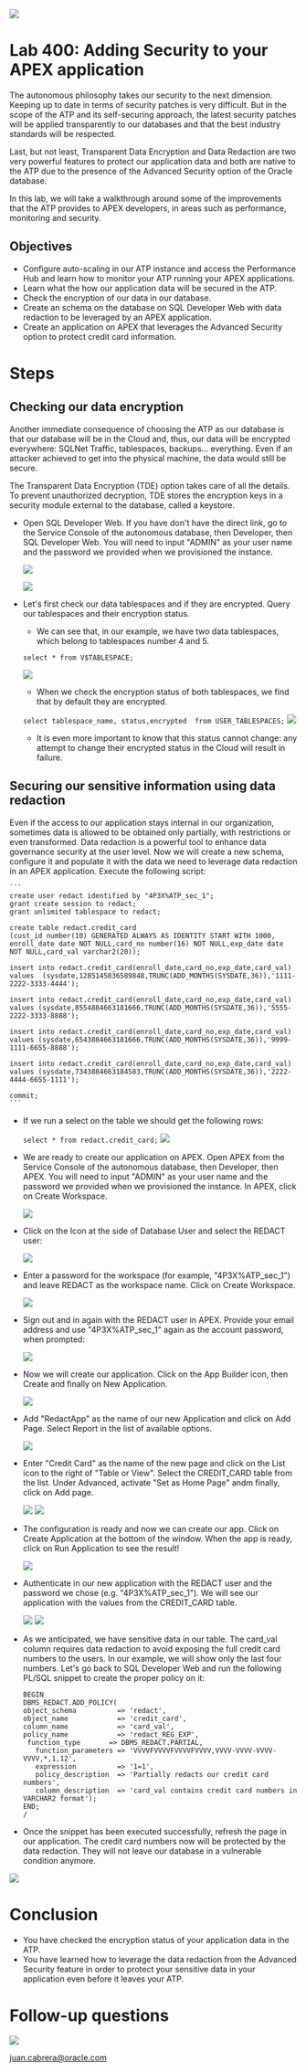 ![](images/workshop_logo.png)

# Lab 400: Adding Security to your APEX application
<!--
The Oracle Database Enterprise Edition options offer formidable enhancements to security, scalability, availability and performance to any application built on top. All together, they are a very important asset to ensure the success and durability of our applications.

The autonomous database includes most of the Enterprise Edition options. Those APEX applications that are built on top of the Enterprise Edition Database already know their benefits but there are many implementations that could greatly profit from them. This is a golden chance for it!

Techniques used by the ATP's machine learning and artificial intelligence algorithms should include query optimization, automatic memory management, and automatic storage management to provide a completely self-tuning database. Auto-scaling will improve our elasticity in case of demand peaks, while reducing costs. The Performance Hub allows us to monitor our database continuously.
-->
The autonomous philosophy takes our security to the next dimension. Keeping up to date in terms of security patches is very difficult. But in the scope of the ATP and its self-securing approach, the latest security patches will be applied transparently to our databases and that the best industry standards will be respected.

Last, but not least, Transparent Data Encryption and Data Redaction are two very powerful features to protect our application data and both are native to the ATP due to the presence of the Advanced Security option of the Oracle database.

In this lab, we will take a walkthrough around some of the improvements that the ATP provides to APEX developers, in areas such as performance, monitoring and security. 

## Objectives
- Configure auto-scaling in our ATP instance and access the Performance Hub and learn how to monitor your ATP running your APEX applications.
- Learn what the how our application data will be secured in the ATP.
- Check the encryption of our data in our database.
- Create an schema on the database on SQL Developer Web with data redaction to be leveraged by an APEX application.
- Create an application on APEX that leverages the Advanced Security option to protect credit card information.


# Steps
<!--
## Configuring auto-scaling
Auto-scaling is a very powerful feature that lets our application handle peaks of traffic, while keeping costs under control at the same time. We will define a minimum number of OCPUs that our ATP will provision and the database will automatically scale up to three times that number, in case the demand arrives.

- Open the Autonomous Database Details page and click on Scale Up/Down.
	![](./images/lab300_Scale.png)

- Select the number of CPU Cores we will use. This will be our minimum. Activate the AUTO SCALING checkbox: since then, the database will use up to three times the number of original cores to execute its workloads.
	![](./images/lab300_Autoscaling.png)

## Accesing our Performance Hub
The Performance Hub is a great tool to monitor our ATP status and activity. It is accessible from the Service Console.

- Open the Autonomous Database Details page and click on Performance Hub.
	![](./images/lab300_PerfHubAccess.png)

- In the upper part we will see the consumption of resources and waits of our sessions along time. In the lower part, we will be able to check the ASH (Active Session History) analysis, access the SQL Monitoring to analyze individual queries or even submit a session kill command.
	![](./images/lab300_PerfHub.png)
-->
## Checking our data encryption
Another immediate consequence of choosing the ATP as our database is that our database will be in the Cloud and, thus, our data will be encrypted everywhere: SQLNet Traffic, tablespaces, backups... everything. Even if an attacker achieved to get into the physical machine, the data would still be secure.

The Transparent Data Encryption (TDE) option takes care of all the details. To prevent unauthorized decryption, TDE stores the encryption keys in a security module external to the database, called a keystore.

- Open SQL Developer Web. If you have don't have the direct link, go to the Service Console of the autonomous database, then Developer, then SQL Developer Web. You will need to input "ADMIN" as your user name and the password we provided when we provisioned the instance.

  ![](./images/lab400/open_service_console.png)
  
  ![](./images/lab400/sqldevweb.png)
  
- Let's first check our data tablespaces and if they are encrypted. Query our tablespaces and their encryption status.

	- We can see that, in our example, we have two data tablespaces, which belong to tablespaces number 4 and 5.
	
	`select * from V$TABLESPACE;`
	
	![](./images/lab300_tablespacesdata.png)
	
	- When we check the encryption status of both tablespaces, we find that by default they are encrypted.
	
	`select tablespace_name, status,encrypted  from USER_TABLESPACES;`
	![](./images/lab300_tablespaceenc.png)
	
	- It is even more important to know that this status cannot change: any attempt to change their encrypted status in the Cloud will result in failure.

## Securing our sensitive information using data redaction
Even if the access to our application stays internal in our organization, sometimes data is allowed to be obtained only partially, with restrictions or even transformed. Data redaction is a powerful tool to enhance data governance security at the user level. Now we will create a new schema, configure it and populate it with the data we need to leverage data redaction in an APEX application. Execute the following script:

	```
	create user redact identified by "4P3X%ATP_sec_1";
	grant create session to redact;
	grant unlimited tablespace to redact;

	create table redact.credit_card 
	(cust_id number(10) GENERATED ALWAYS AS IDENTITY START WITH 1000,
	enroll_date date NOT NULL,card_no number(16) NOT NULL,exp_date date NOT NULL,card_val varchar2(20));

	insert into redact.credit_card(enroll_date,card_no,exp_date,card_val) values  (sysdate,1285145836589848,TRUNC(ADD_MONTHS(SYSDATE,36)),'1111-2222-3333-4444');

	insert into redact.credit_card(enroll_date,card_no,exp_date,card_val) values (sysdate,8554884663181666,TRUNC(ADD_MONTHS(SYSDATE,36)),'5555-2222-3333-8888');

	insert into redact.credit_card(enroll_date,card_no,exp_date,card_val) values (sysdate,6543884663181666,TRUNC(ADD_MONTHS(SYSDATE,36)),'9999-1111-6655-8888');

	insert into redact.credit_card(enroll_date,card_no,exp_date,card_val) values (sysdate,7343884663184583,TRUNC(ADD_MONTHS(SYSDATE,36)),'2222-4444-6655-1111');

	commit;
	```
- If we run a select on the table we should get the following rows:

	`select * from redact.credit_card;`
	![](./images/lab300_creditcarddata.png)

- We are ready to create our application on APEX. Open APEX from the Service Console of the autonomous database, then Developer, then APEX. You will need to input "ADMIN" as your user name and the password we provided when we provisioned the instance. In APEX, click on Create Workspace.

	![](./images/lab300_APEXworkspace.png)

- Click on the Icon at the side of Database User and select the REDACT user:

	![](./images/lab300_selectRedactApexWS.png)

- Enter a password for the workspace (for example, "4P3X%ATP_sec_1") and leave REDACT as the workspace name. Click on Create Workspace.

	![](./images/lab300_createAPEXworkspace.png)
	
- Sign out and in again with the REDACT user in APEX. Provide your email address and use "4P3X%ATP_sec_1" again as the account password, when prompted:

	![](./images/lab300_APEX_Account.png)

- Now we will create our application. Click on the App Builder icon, then Create and finally on New Application.

	![](./images/lab300_appBuilder.png)
	
- Add "RedactApp" as the name of our new Application and click on Add Page. Select Report in the list of available options.

	![](./images/lab300_selectReportPage.png)
	
- Enter "Credit Card" as the name of the new page and click on the List icon to the right of "Table or View". Select the CREDIT_CARD table from the list. Under Advanced, activate "Set as Home Page" andm finally, click on Add page.

	![](./images/lab300_addReportPage.png)
	![](./images/lab300_apexPageReady.png)	

- The configuration is ready and now we can create our app. Click on Create Application at the bottom of the window. When the app is ready, click on Run Application to see the result!
	
	![](./images/lab300_finalizeAppApex.png)

- Authenticate in our new application with the REDACT user and the password we chose (e.g. "4P3X%ATP_sec_1"). We will see our application with the values from the CREDIT_CARD table.

	![](./images/lab300_authenticateApp.png)
	![](./images/lab300_RedactApp.png)
	
	
- As we anticipated, we have sensitive data in our table. The card_val column requires data redaction to avoid exposing the full credit card numbers to the users. In our example, we will show only the last four numbers. Let's go back to SQL Developer Web and run the following PL/SQL snippet to create the proper policy on it:

	```
	BEGIN
	DBMS_REDACT.ADD_POLICY(
	object_schema          => 'redact', 
	object_name            => 'credit_card', 
	column_name            => 'card_val',
	policy_name            => 'redact_REG_EXP', 
	 function_type       => DBMS_REDACT.PARTIAL,
	   function_parameters => 'VVVVFVVVVFVVVVFVVVV,VVVV-VVVV-VVVV-VVVV,*,1,12',
	   expression          => '1=1',
	   policy_description  => 'Partially redacts our credit card numbers',
	   column_description  => 'card_val contains credit card numbers in VARCHAR2 format');
	END;
	/
	```
- Once the snippet has been executed successfully, refresh the page in our application. The credit card numbers now will be protected by the data redaction. They will not leave our database in a vulnerable condition anymore.

![](./images/lab300_RedactAppRedacted.png)

# Conclusion

<!--Performance tuning, scalability, monitoring, security... are all important points to consider that have a direct impact on the success of our applications. The autonomous database has a myriad of features that provide additional value to our applications. Some of them based on the autonomous philosophy, some of them out of the database options that belong to the Oracle Database Enterprise Edition.

In this lab:

  - You have configured auto scaling to be ready for demand peaks.
  - You have learnt how to monitor the performance and status of your ATP for your APEX application.-->
  - You have checked the encryption status of your application data in the ATP.
  - You have learned how to leverage the data redaction from the Advanced Security feature in order to protect your sensitive data in your application even before it leaves your ATP.

# Follow-up questions

![](./images/lab400/juan.jpg)

[juan.cabrera@oracle.com](mailto:juan.cabrera@oracle.com)
